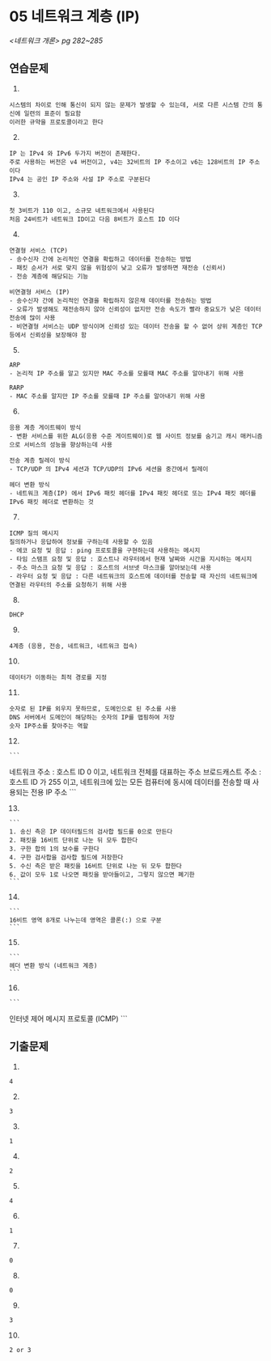 # 05 네트워크 계층 (IP)

*<네트워크 개론> pg 282~285*



## 연습문제

1. 

   ```
   시스템의 차이로 인해 통신이 되지 않는 문제가 발생할 수 있는데, 서로 다른 시스템 간의 통신에 일련의 표준이 필요함
   이러한 규약을 프로토콜이라고 한다
   ```

2. 

   ```
   IP 는 IPv4 와 IPv6 두가지 버전이 존재한다.
   주로 사용하는 버전은 v4 버전이고, v4는 32비트의 IP 주소이고 v6는 128비트의 IP 주소이다
   IPv4 는 공인 IP 주소와 사설 IP 주소로 구분된다
   ```

3. 

   ```
   첫 3비트가 110 이고, 소규모 네트워크에서 사용된다
   처음 24비트가 네트워크 ID이고 다음 8비트가 호스트 ID 이다
   ```

4. 

   ```
  연결형 서비스 (TCP)
  - 송수신자 간에 논리적인 연결을 확립하고 데이터를 전송하는 방법
  - 패킷 순서가 서로 맞지 않을 위험성이 낮고 오류가 발생하면 재전송 (신뢰서)
  - 전송 계층에 해당되는 기능 

  비연결형 서비스 (IP)
  - 송수신자 간에 논리적인 연결을 확립하지 않은채 데이터를 전송하는 방법
  - 오류가 발생해도 재전송하지 않아 신뢰성이 없지만 전송 속도가 빨라 중요도가 낮은 데이터 전송에 많이 사용
  - 비연결형 서비스는 UDP 방식이며 신뢰성 있는 데이터 전송을 할 수 없어 상위 계층인 TCP 등에서 신뢰성을 보장해야 함
   ```

5. 

   ```
  ARP
  - 논리적 IP 주소를 알고 있지만 MAC 주소를 모를때 MAC 주소를 알아내기 위해 사용

  RARP
  - MAC 주소를 알지만 IP 주소를 모를때 IP 주소를 알아내기 위해 사용   
   ```

6. 

   ```
  응용 계층 게이트웨이 방식
  - 변환 서비스를 위한 ALG(응용 수준 게이트웨이)로 웹 사이트 정보를 숨기고 캐시 매커니즘으로 서비스의 성능을 향상하는데 사용

  전송 계층 릴레이 방식
  - TCP/UDP 의 IPv4 세션과 TCP/UDP의 IPv6 세션을 중간에서 릴레이

  헤더 변환 방식
  - 네트워크 계층(IP) 에서 IPv6 패킷 헤더를 IPv4 패킷 헤더로 또는 IPv4 패킷 헤더를 IPv6 패킷 헤더로 변환하는 것
   ```

7. 

   ```
  ICMP 질의 메시지
  질의하거나 응답하여 정보를 구하는데 사용할 수 있음
  - 에코 요청 및 응답 : ping 프로토콜을 구현하는데 사용하는 메시지
  - 타임 스탬프 요청 및 응답 : 호스트나 라우터에서 현재 날짜와 시간을 지시하는 메시지
  - 주소 마스크 요청 및 응답 : 호스트의 서브넷 마스크를 알아보는데 사용
  - 라우터 요청 및 응답 : 다른 네트워크의 호스트에 데이터를 전송할 때 자신의 네트워크에 연결된 라우터의 주소를 요청하기 위해 사용
   ```

8. 

   ```
  DHCP
   ```

9. 

  ```
  4계층 (응용, 전송, 네트워크, 네트워크 접속)
  ```

10. 

  ```
  데이터가 이동하는 최적 경로를 지정
  ```

11. 

  ```
  숫자로 된 IP를 외우지 못하므로, 도메인으로 된 주소를 사용
  DNS 서버에서 도메인이 해당하는 숫자의 IP를 맵핑하여 저장
  숫자 IP주소를 찾아주는 역할  
  ```

12. 

    ```
  네트워크 주소 : 호스트 ID 0 이고, 네트워크 전체를 대표하는 주소
  브로드캐스트 주소 : 호스트 ID 가 255 이고, 네트워크에 있는 모든 컴퓨터에 동시에 데이터를 전송할 때 사용되는 전용 IP 주소
    ```

13. 

    ```
    1. 송신 측은 IP 데이터필드의 검사합 필드를 0으로 만든다
    2. 패킷을 16비트 단위로 나눈 뒤 모두 합한다
    3. 구한 합의 1의 보수를 구한다
    4. 구한 검사합을 검사합 필드에 저장한다
    5. 수신 측은 받은 패킷을 16비트 단위로 나눈 뒤 모두 합한다
    6. 값이 모두 1로 나오면 패킷을 받아들이고, 그렇지 않으면 폐기한
    ```

14. 

    ```
    16비트 영역 8개로 나누는데 영역은 콜론(:) 으로 구분
    ```

15. 

    ```
    헤더 변환 방식 (네트워크 계층)    
    ```

16. 

    ```
  인터넷 제어 메시지 프로토콜 (ICMP)
    ```

## 기출문제

1. 

   ```
  4
   ```

2. 

  ```
  3
  ```

3. 

  ```
  1 
  ```

4. 

   ```
   2
   ```

5. 

   ```
   4
   ```

6. 

   ```
   1
   ```

7. 

   ```
   0
   ```

8. 

   ```
   0
   ```

9. 

   ```
   3
   ```

10. 

  ```
  2 or 3
  ```